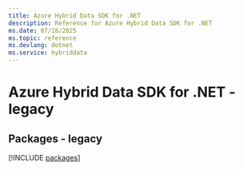 ```yaml
---
title: Azure Hybrid Data SDK for .NET
description: Reference for Azure Hybrid Data SDK for .NET
ms.date: 07/18/2025
ms.topic: reference
ms.devlang: dotnet
ms.service: hybriddata
---
```

# Azure Hybrid Data SDK for .NET - legacy
## Packages - legacy
[!INCLUDE [packages](hybrid-data-index.md)]